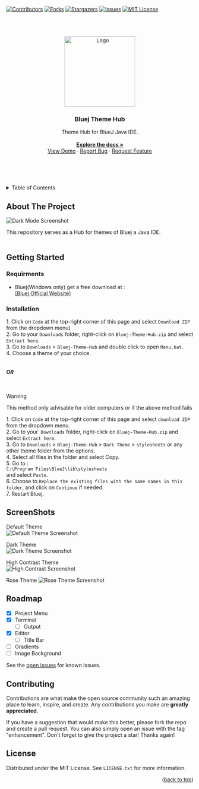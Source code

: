 
<a name="readme-top"></a>

[![Contributors][contributors-shield]][contributors-url]
[![Forks][forks-shield]][forks-url]
[![Stargazers][stars-shield]][stars-url]
[![Issues][issues-shield]][issues-url]
[![MIT License][license-shield]][license-url]

<br> 
<br>
 
<!-- PROJECT LOGO -->
<br />
<div align="center">
    <a href="https://github.com/laserbolt/Bluej-Dark-Theme">
      <img src="https://github.com/Laserbolt/Bluej-Themes/assets/160458697/05131f92-de14-40b1-b4b3-9e486973ce41" alt="Logo" width="190" height="190">
    </a>
<h3 align="center">Bluej Theme Hub</h3>
  <p align="center">
    Theme Hub for BlueJ Java IDE.
    <br />
    <br />
    <a href="https://github.com/laserbolt/Bluej-Theme-Hub"><strong>Explore the docs »</strong></a>
    <br />
    <a href="#getting-started">View Demo</a>
    ·
    <a href="https://github.com/laserbolt/Bluej-Theme-Hub/issues/new?labels=bug&template=bug-report---.md">Report Bug</a>
    ·
    <a href="https://github.com/laserbolt/Bluej-Theme-Hub/issues/new?labels=enhancement&template=feature-request---.md">Request Feature</a>
  </p>
</div>
<br>
<br>
<br>
<br>

<!-- TABLE OF CONTENTS -->
<details>
  <summary>Table of Contents</summary>
  <ol>
    <li>
      <a href="#about-the-project">About The Project</a>
    </li>
    <li>
      <a href="#getting-started">Getting Started</a>
      <ul>
        <li><a href="#requirments">Requirments</a></li>
        <li><a href="#installation">Installation</a></li>
      </ul>
    </li>
    <li><a href="#screenshots">ScreenShots</a></li>
    <li><a href="#roadmap">Roadmap</a></li>
    <li><a href="#contributing">Contributing</a></li>
    <li><a href="#license">License</a></li>
    <li><a href="#contact">Contact</a></li>
    <li><a href="#acknowledgments">Acknowledgments</a></li>
  </ol>
</details> 



<!-- ABOUT THE PROJECT -->
## About The Project

![Dark Mode Screenshot](https://github.com/Laserbolt/Bluej-Themes/assets/160458697/85c54c94-6b54-4a8d-8c12-bed01eac0dd1)


This repository serves as a Hub for themes of Bluej a Java IDE.
<br>
<br>



<!-- GETTING STARTED -->
## Getting Started


### Requirments

* Bluej(Windows only) get a free download at :  
   [[Bluej Official Website]](https://www.bluej.org)  

### Installation

1\. Click on `Code` at the top-right corner of this page and select `Download ZIP` from the dropdown menu)  
2. Go to your `Downloads` folder, right-click on `Bluej-Theme-Hub.zip` and select `Extract here`.  
3. Go to `Downloads` > `Bluej-Theme-Hub` and double click to open `Menu.bat`.  
4. Choose a theme of your choice.  
<br>
<br>
   ***OR***  
<br>
<br>
> [!WARNING]
> This method only advisable for older computers or if the above method fails

1\. Click on `Code` at the top-right corner of this page and select `download ZIP` from the dropdown menu.  
2. Go to your` Downloads` folder, right-click on `Bluej-Theme-Hub.zip` and select `Extract here`.  
3. Go to `Downloads` > `Bluej-Theme-Hub` > `Dark Theme` > `stylesheets` or any other theme folder from the options.  
4. Select all files in the folder and select Copy.  
5. Go to :  
   `C:\Program Files\BlueJ\lib\stylesheets`  
   and select `Paste`.  
6. Choose to `Replace the existing files with the same names in this folder`, and click on `Continue` if needed.  
7. Restart Bluej.  





<!-- USAGE EXAMPLES -->
## ScreenShots

Default Theme  
![Default Theme Screenshot](https://github.com/Laserbolt/Bluej-Theme-Hub/assets/160458697/06ef66fe-c14d-4d38-931d-8c2d2a8c62a2)  
  
Dark Theme  
![Dark Theme Screenshot](https://github.com/Laserbolt/Bluej-Theme-Hub/assets/160458697/8592488e-1346-4fcf-8b50-00b17e5cbdda)  
  
High Contrast Theme  
![High Contrast Screenshot](https://github.com/Laserbolt/Bluej-Theme-Hub/assets/160458697/3747f276-2cf7-490e-b53a-ae8f05a9230a)  
  
Rose Theme
![Rose Theme Screenshot](https://github.com/Laserbolt/Bluej-Theme-Hub/assets/160458697/b919ac38-daa7-44a4-8023-36b744ea55c6)  




<!-- ROADMAP -->
## Roadmap

- [x] Project Menu
- [x] Terminal
    - [ ] Output
- [x] Editor
    - [ ] Title Bar
- [ ] Gradients
- [ ] Image Background

See the [open issues](https://github.com/laserbolt/Bluej-Theme-Hub/issues)   for known issues.




<!-- CONTRIBUTING -->
## Contributing

Contributions are what make the open source community such an amazing place to learn, inspire, and create. Any contributions you make are **greatly appreciated**.

If you have a suggestion that would make this better, please fork the repo and create a pull request. You can also simply open an issue with the tag "enhancement".
Don't forget to give the project a star! Thanks again!





<!-- LICENSE -->
## License

Distributed under the MIT License. See `LICENSE.txt` for more information.










<p align="right">(<a href="#readme-top">back to top</a>)</p>


<!-- MARKDOWN LINKS & IMAGES -->
<!-- https://www.markdownguide.org/basic-syntax/#reference-style-links -->
[contributors-shield]: https://img.shields.io/github/contributors/laserbolt/Bluej-Theme-Hub.svg?style=for-the-badge
[contributors-url]: https://github.com/laserbolt/Bluej-Theme-Hub/graphs/contributors
[forks-shield]: https://img.shields.io/github/forks/laserbolt/Bluej-Theme-Hub.svg?style=for-the-badge
[forks-url]: https://github.com/laserbolt/Bluej-Theme-Hub/network/members
[stars-shield]: https://img.shields.io/github/stars/laserbolt/Bluej-Theme-Hub.svg?style=for-the-badge
[stars-url]: https://github.com/laserbolt/Bluej-Theme-Hub/stargazers
[issues-shield]: https://img.shields.io/github/issues/laserbolt/Bluej-Theme-Hub.svg?style=for-the-badge
[issues-url]: https://github.com/laserbolt/Bluej-Theme-Hub/issues
[license-shield]: https://img.shields.io/github/license/laserbolt/Bluej-Theme-Hub.svg?style=for-the-badge
[license-url]: https://github.com/Laserbolt/Bluej-Themes/blob/Hub/LICENSE.txt
[product-screenshot]: https://github.com/Laserbolt/test/assets/160458697/a3c3a39e-776f-4a31-8b06-c49ce7bc08dd

